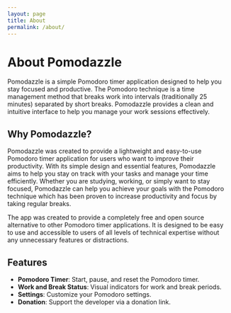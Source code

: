 ```yaml
---
layout: page
title: About
permalink: /about/
---
```


# About Pomodazzle

Pomodazzle is a simple Pomodoro timer application designed to help you stay focused and productive. The Pomodoro technique is a time management method that breaks work into intervals (traditionally 25 minutes) separated by short breaks. Pomodazzle provides a clean and intuitive interface to help you manage your work sessions effectively.

## Why Pomodazzle?

Pomodazzle was created to provide a lightweight and easy-to-use Pomodoro timer application for users who want to improve their productivity. With its simple design and essential features, Pomodazzle aims to help you stay on track with your tasks and manage your time efficiently. Whether you are studying, working, or simply want to stay focused, Pomodazzle can help you achieve your goals with the Pomodoro technique which has been proven to increase productivity and focus by taking regular breaks.

The app was created to provide a completely free and open source alternative to other Pomodoro timer applications. It is designed to be easy to use and accessible to users of all levels of technical expertise without any unnecessary features or distractions.

## Features

- **Pomodoro Timer**: Start, pause, and reset the Pomodoro timer.
- **Work and Break Status**: Visual indicators for work and break periods.
- **Settings**: Customize your Pomodoro settings.
- **Donation**: Support the developer via a donation link.